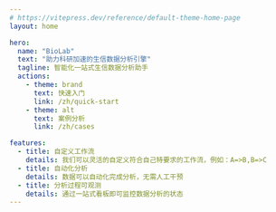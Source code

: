 ```yaml
---
# https://vitepress.dev/reference/default-theme-home-page
layout: home

hero:
  name: "BioLab"
  text: "助力科研加速的生信数据分析引擎"
  tagline: 智能化一站式生信数据分析助手
  actions:
    - theme: brand
      text: 快速入门
      link: /zh/quick-start
    - theme: alt
      text: 案例分析
      link: /zh/cases

features:
  - title: 自定义工作流
    details: 我们可以灵活的自定义符合自己特要求的工作流，例如：A=>B,B=>C
  - title: 自动化分析
    details: 数据可以自动化完成分析，无需人工干预
  - title: 分析过程可观测
    details: 通过一站式看板即可监控数据分析的状态
---
```


